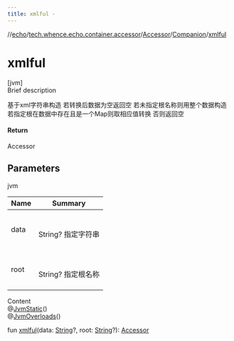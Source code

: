 ```yaml
---
title: xmlful -
---
```

//[echo](../../../index.md)/[tech.whence.echo.container.accessor](../../index.md)/[Accessor](../index.md)/[Companion](index.md)/[xmlful](xmlful.md)



# xmlful  
[jvm]  
Brief description  


基于xml字符串构造 若转换后数据为空返回空 若未指定根名称则用整个数据构造 若指定根在数据中存在且是一个Map则取相应值转换 否则返回空



#### Return  


Accessor



## Parameters  
  
jvm  
  
|  Name|  Summary| 
|---|---|
| data| <br><br>String? 指定字符串<br><br>
| root| <br><br>String? 指定根名称<br><br>
  
  
Content  
@[JvmStatic](https://kotlinlang.org/api/latest/jvm/stdlib/kotlin.jvm/-jvm-static/index.html)()  
@[JvmOverloads](https://kotlinlang.org/api/latest/jvm/stdlib/kotlin.jvm/-jvm-overloads/index.html)()  
  
fun [xmlful](xmlful.md)(data: [String](https://kotlinlang.org/api/latest/jvm/stdlib/kotlin/-string/index.html)?, root: [String](https://kotlinlang.org/api/latest/jvm/stdlib/kotlin/-string/index.html)?): [Accessor](../index.md)  



